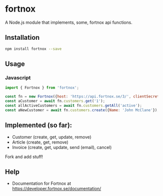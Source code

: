 # fortnox
A Node.js module that implements, some, fortnox api functions.

## Installation 
```sh
npm install fortnox --save
```
## Usage
### Javascript

```js
import { Fortnox } from 'fortnox';

const fn = new Fortnox({host: 'https://api.fortnox.se/3/', clientSecret: 'xyz', accessToken: 'zyx' })
const aCustomer = await fn.customers.get('1');
const allActiveCustomers = await fn.customers.getAll('active'); 
const aNewCustomer = await fn.customers.create({Name: 'John McClane'});
```

## Implemented (so far):

* Customer (create, get, update, remove)
* Article (create, get, remove)
* Invoice (create, get, update, send (email), cancel)

Fork and add stuff!

## Help
* Documentation for Fortnox at https://developer.fortnox.se/documentation/